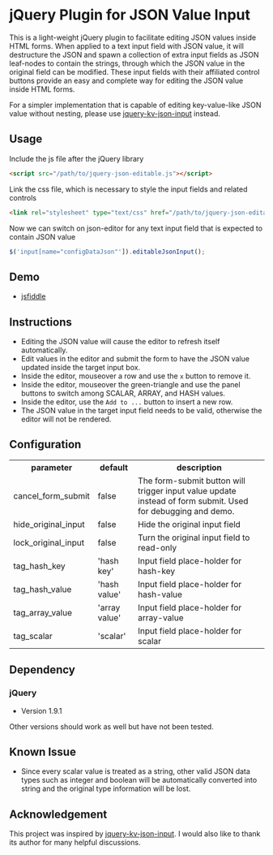 # jQuery Plugin for JSON Value Input 

This is a light-weight jQuery plugin to facilitate editing JSON values inside HTML forms. 
When applied to a text input field with JSON value, it will destructure the JSON and spawn a collection of
extra input fields as JSON leaf-nodes to contain the strings, through which the JSON value in the original field can be modified. These input fields with their affiliated control buttons provide an easy and complete way for editing the JSON value inside HTML forms.

For a simpler implementation that is capable of editing key-value-like JSON value without nesting, 
please use [jquery-kv-json-input](https://github.com/whuhacker/jquery-kv-json-input) instead.


## Usage

Include the js file after the jQuery library

``` html
<script src="/path/to/jquery-json-editable.js"></script>
```

Link the css file, which is necessary to style the input fields and related controls


``` html
<link rel="stylesheet" type="text/css" href="/path/to/jquery-json-editable.css">
```

Now we can switch on json-editor for any text input field that is expected to contain JSON value

``` javascript
$('input[name="configDataJson"']).editableJsonInput();
```

## Demo

* [jsfiddle](http://jsfiddle.net/7m0x29m3/16/)



## Instructions

* Editing the JSON value will cause the editor to refresh itself automatically.
* Edit values in the editor and submit the form to have the JSON value updated inside the target input box.
* Inside the editor, mouseover a row and use the `x` button to remove it.
* Inside the editor, mouseover the green-triangle and use the panel buttons to switch among SCALAR, ARRAY, and HASH values.
* Inside the editor, use the `Add to ...` button to insert a new row.
* The JSON value in the target input field needs to be valid, otherwise the editor will not be rendered.


## Configuration

<table>
<tr>
<th>parameter</th>
<th>default </th>
<th>description </th>
</tr>
<tr>
<td>cancel_form_submit</td><td>false</td><td>The form-submit button will trigger input value update instead of form submit. Used for debugging and demo. </td>
</tr>
<tr>
<td>hide_original_input</td><td>false</td><td>Hide the original input field</td>
</tr>
<tr>
<td>lock_original_input</td><td>false</td><td>Turn the original input field to read-only </td>
</tr>
<tr>
<td>tag_hash_key</td><td>'hash key'</td><td>Input field place-holder for hash-key</td>
</tr>
<tr>
<td>tag_hash_value</td><td>'hash value'</td><td>Input field place-holder for hash-value</td>
</tr>
<tr>
<td>tag_array_value</td><td>'array value'</td><td>Input field place-holder for array-value</td>
</tr>
<tr>
<td>tag_scalar</td><td>'scalar'</td><td>Input field place-holder for scalar</td>
</tr>
</table>

## Dependency

### jQuery

* Version 1.9.1

Other versions should work as well but have not been tested.

## Known Issue

* Since every scalar value is treated as a string, other valid JSON data types such as 
integer and boolean will be automatically converted into string and the original
type information will be lost.


## Acknowledgement

This project was inspired by [jquery-kv-json-input](https://github.com/whuhacker/jquery-kv-json-input).
I would also like to thank its author for many helpful discussions.

